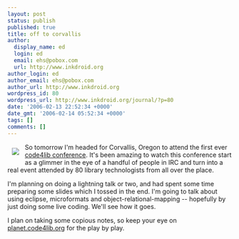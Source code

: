```yaml
---
layout: post
status: publish
published: true
title: off to corvallis
author:
  display_name: ed
  login: ed
  email: ehs@pobox.com
  url: http://www.inkdroid.org
author_login: ed
author_email: ehs@pobox.com
author_url: http://www.inkdroid.org
wordpress_id: 80
wordpress_url: http://www.inkdroid.org/journal/?p=80
date: '2006-02-13 22:52:34 +0000'
date_gmt: '2006-02-14 05:52:34 +0000'
tags: []
comments: []
---
```

<p><a href="http://code4lib.org"><img src="http://www.code4lib.org/themes/panizzi/logo.png" border=0 style="padding: 10px;" align="left" /></a> So tomorrow I'm headed for Corvallis, Oregon to attend the first ever <a href="http://code4lib.org/2006">code4lib conference</a>. It's been amazing to watch this conference start as a glimmer in the eye of a handful of people in IRC and turn into a real event attended by 80 library technologists from all over the place. </p>
<p>I'm planning on doing a lightning talk or two, and had spent some time preparing some slides which I tossed in the end. I'm going to talk about using eclipse, microformats and object-relational-mapping -- hopefully by just doing some live coding. We'll see how it goes.</p>
<p>I plan on taking some copious notes, so keep your eye on <a href="http://planet.code4lib.org">planet.code4lib.org</a> for the play by play.</p>
